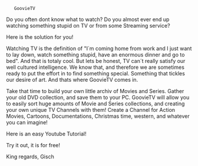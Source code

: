 
       
       GoovieTV
  
  Do you often dont know what to watch? Do you almost ever end
  up watching something stupid on TV or from some Streaming service?
  
  Here is the solution for you!
  
  Watching TV is the definition of "I´m coming home from work and I just want to lay
  down, watch something stupid, have an enormous dinner and go to bed". 
  And that is totaly cool. But lets be honest, TV can´t really satisfy our
  well cultured intelligence. We know that, and therefore we are sometimes
  ready to put the effort in to find something special. Something that tickles
  our desire of art. And thats where GoovieTV comes in. 
  
  Take that time to build your own little archiv of Movies and Series. Gather
  your old DVD collection, and save them to your PC. GoovieTV will allow you
  to easily sort huge amounts of Movie and Series collections, and creating your
  own unique TV Channels with them! Create a Channel for Action Movies, Cartoons,
  Documentations, Christmas time, western, and whatever you can imagine!
  
  Here is an easy Youtube Tutorial!
  
  Try it out, it is for free!
  
  King regards, 
  Gisch
 
   
